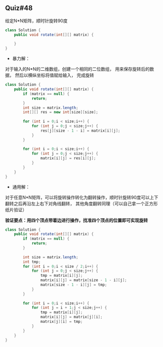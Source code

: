 ## Quiz#48
给定N*N矩阵，顺时针旋转90度

```java
class Solution {
    public void rotate(int[][] matrix) {
        
    }
}
```

* 暴力解：

对于输入的N*N的二维数组，创建一个相同的二位数组， 用来保存旋转后的数据， 然后以横纵坐标将值赋给输入， 完成旋转

```java
class Solution {
    public void rotate(int[][] matrix) {
        if (matrix == null) {
            return;
        }
        int size = matrix.length;
        int[][] res = new int[size][size];
        
        for (int i = 0;i < size;i++) {
            for (int j = 0;j < size;j++) {
                res[j][size - 1 - i] = matrix[i][j];
            }
        }
        
        for (int i = 0;i < size;i++) {
            for (int j = 0;j < size;j++) {
                matrix[i][j] = res[i][j];
            }
        }
    }
}
```

* 通用解：

对于任意N*N矩阵，可以将旋转操作转化为翻转操作，顺时针旋转90度可以上下翻转之后再沿左上右下对角线翻转， 其他角度翻转同理（可以自己拿一个正方形纸片验证）

**验证要点：用四个顶点带着边进行操作，找准四个顶点的位置即可实现旋转**

```java
class Solution {
    public void rotate(int[][] matrix) {
        if (matrix == null) {
            return;
        }
        
        int size = matrix.length;
        int tmp;
        for (int i = 0;i < size / 2;i++) {
            for (int j = 0;j < size;j++) {
                tmp = matrix[i][j];
                matrix[i][j] = matrix[size - 1 - i][j];
                matrix[size - 1 - i][j] = tmp;
            }
        }
        
        for (int i = 0;i < size;i++) {
            for (int j = i + 1;j < size;j++) {
                tmp = matrix[i][j];
                matrix[i][j] = matrix[j][i];
                matrix[j][i] = tmp;
            }
        }
    }
}
```

